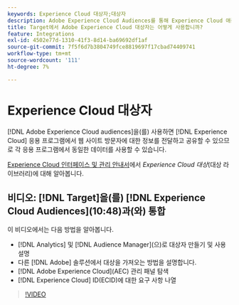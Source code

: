 ```yaml
---
keywords: Experience Cloud 대상자;대상자
description: Adobe Experience Cloud Audiences를 통해 Experience Cloud 애플리케이션이 웹 사이트 방문자에 대한 정보를 다른 Adobe 애플리케이션과 통신하고 공유할 수 있게 하는 방법에 대해 알아봅니다.
title: Target에서 Adobe Experience Cloud 대상자는 어떻게 사용합니까?
feature: Integrations
exl-id: 4502e77d-1310-41f3-8d14-ba69692df1af
source-git-commit: 7f5f6d7b3804749fce8819697f17cbad74409741
workflow-type: tm+mt
source-wordcount: '111'
ht-degree: 7%

---
```


# Experience Cloud 대상자

[!DNL Adobe Experience Cloud audiences]을(를) 사용하면 [!DNL Experience Cloud] 응용 프로그램에서 웹 사이트 방문자에 대한 정보를 전달하고 공유할 수 있으므로 각 응용 프로그램에서 동일한 데이터를 사용할 수 있습니다.

[Experience Cloud 인터페이스 및 관리 안내서](https://experienceleague.adobe.com/docs/core-services/interface/audiences/audience-library.html?lang=ko-KR)에서 *Experience Cloud 대상*(대상 라이브러리)에 대해 알아봅니다.

## 비디오: [!DNL Target]을(를) [!DNL Experience Cloud Audiences]&#x200B;(10:48)과(와) 통합

이 비디오에서는 다음 방법을 알아봅니다.

* [!DNL Analytics] 및 [!DNL Audience Manager]&#x200B;(으)로 대상자 만들기 및 사용 설명
* 다른 [!DNL Adobe] 솔루션에서 대상을 가져오는 방법을 설명합니다.
* [!DNL Adobe Experience Cloud]&#x200B;(AEC) 관리 패널 탐색
* [!DNL Experience Cloud] ID(ECID)에 대한 요구 사항 나열

>[!VIDEO](https://video.tv.adobe.com/v/3421752?captions=kor)
